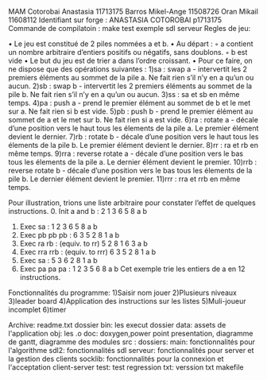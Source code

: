 MAM
Cotorobai Anastasia 11713175
Barros Mikel-Ange   11508726
Oran Mikail	    11608112
Identifiant sur forge : ANASTASIA COTOROBAI p1713175
Commande de compilatoin : make test exemple sdl serveur 
Regles de jeu:

• Le jeu est constitué de 2 piles nommées a et b.
• Au départ :
	◦ a contient un nombre arbitraire d’entiers positifs ou négatifs, sans doublons.
	◦ b est vide
• Le but du jeu est de trier a dans l’ordre croissant.
• Pour ce faire, on ne dispose que des opérations suivantes :
1)sa : swap a - intervertit les 2 premiers éléments au sommet de la pile a. Ne fait
rien s’il n’y en a qu’un ou aucun.
2)sb : swap b - intervertit les 2 premiers éléments au sommet de la pile b. Ne fait
rien s’il n’y en a qu’un ou aucun.
3)ss : sa et sb en même temps.
4)pa : push a - prend le premier élément au sommet de b et le met sur a. Ne fait
rien si b est vide.
5)pb : push b - prend le premier élément au sommet de a et le met sur b. Ne fait
rien si a est vide.
6)ra : rotate a - décale d’une position vers le haut tous les élements de la pile a.
Le premier élément devient le dernier.
7)rb : rotate b - décale d’une position vers le haut tous les élements de la pile b.
Le premier élément devient le dernier.
8)rr : ra et rb en même temps.
9)rra : reverse rotate a - décale d’une position vers le bas tous les élements de
la pile a. Le dernier élément devient le premier.
10)rrb : reverse rotate b - décale d’une position vers le bas tous les élements de
la pile b. Le dernier élément devient le premier.
11)rrr : rra et rrb en même temps.

Pour illustration, trions une liste arbitraire pour constater l’effet de quelques instructions.
0. Init a and b :
2
1
3
6
5
8
a b
1. Exec sa :
1
2
3
6
5
8
a b
2. Exec pb pb pb :
6 3
5 2
8 1
a b
3. Exec ra rb :
(equiv. to rr)
5 2
8 1
6 3
a b
4. Exec rra rrb :
(equiv. to rrr)
6 3
5 2
8 1
a b
5. Exec sa :
5 3
6 2
8 1
a b
6. Exec pa pa pa :
1
2
3
5
6
8
a b
Cet exemple trie les entiers de a en 12 instructions.

Fonctionnalités du programme:
1)Saisir nom jouer 
2)Plusieurs niveaux 
3)leader board
4)Application des instructions sur les listes 
5)Muli-joueur incomplet 
6)timer

Archive:
readme.txt
dossier bin: les execut
dossier data: assets de  l'application
obj: les .o
doc: doxygen,power point presentation, diagramme de gantt, diagramme des modules 
src : 
	dossiers:
			main: fonctionnalités pour l'algorithme 
			sdl2: fonctionnalités sdl
			serveur: fonctionnalités pour server et la gestion des clients 
			socklib: fonctionnalités pour la connexion et l'acceptation client-server
			test: test regression 
			txt: verssion txt 
makefile 


